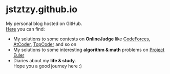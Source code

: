 # jstztzy.github.io  
My personal blog hosted on GitHub.  
[Here](https://jstztzy.github.io/) you can find:
- My solutions to some contests on **OnlineJudge** like [CodeForces](codeforces.com), [AtCoder](atcoder.jp), [TopCoder](https://www.topcoder.com) and so on  
- My solutions to some interesting **algorithm & math** problems on [Project Euler](https://projecteuler.net/archives)  
- Diaries about my **life & study**.  
Hope you a good journey here :)